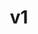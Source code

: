 ---
title: v1
branch: v1
slogan: Integre seu sistema com a API do QualP de maneira fácil!
githubUrl: https://gihtub.com/qualp/api-php-integration
---